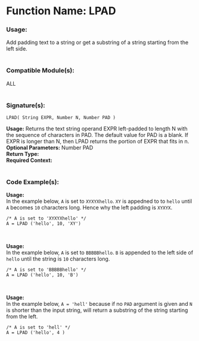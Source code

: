 # Function Name: LPAD

### Usage:
Add padding text to a string or get a substring of a string starting from the left side.
<br><br>

### Compatible Module(s):
ALL
<br><br>

### Signature(s):

```
LPAD( String EXPR, Number N, Number PAD )
```
**Usage:** Returns the text string operand EXPR left-padded to length N with the sequence of characters in PAD. The default value for PAD is a blank. If EXPR is longer than N, then LPAD returns the portion of EXPR that fits in n.
<br>
**Optional Parameters:** Number PAD<br>
**Return Type:**<br>
**Required Context:**<br>
<br>

### Code Example(s):
**Usage:**<br>
In the example below, `A` is set to `XYXYXhello`. `XY` is appedned to to `hello` until `A` becomes `10` characters long. Hence why the left padding is `XYXYX`.
```
/* A is set to 'XYXYXhello' */
A = LPAD ('hello', 10, 'XY')
```
<br>

**Usage:**<br>
In the example below, `A` is set to `BBBBBhello`. `B` is appended to the left side of `hello` until the string is `10` characters long.
```
/* A is set to 'BBBBBhello' */
A = LPAD ('hello', 10, 'B')
```
<br>

**Usage:**<br>
In the example below, `A = 'hell'` because if no `PAD` argument is given and `N` is shorter than the input string, will return a substring of the string starting from the left.
```
/* A is set to 'hell' */
A = LPAD ('hello', 4 )
```